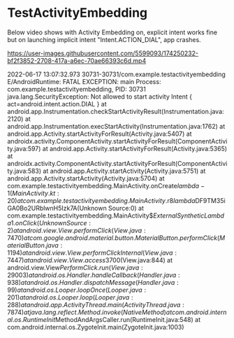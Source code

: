# TestActivityEmbedding
Below video shows with Activity Embedding on, explicit intent works fine
but on launching implicit intent "Intent.ACTION_DIAL", app crashes.

https://user-images.githubusercontent.com/5599093/174250232-bf2f3852-2708-417a-a6ec-70ae66393c6d.mp4

2022-06-17 13:07:32.973 30731-30731/com.example.testactivityembedding E/AndroidRuntime: FATAL EXCEPTION: main
    Process: com.example.testactivityembedding, PID: 30731
    java.lang.SecurityException: Not allowed to start activity Intent { act=android.intent.action.DIAL }
        at android.app.Instrumentation.checkStartActivityResult(Instrumentation.java:2120)
        at android.app.Instrumentation.execStartActivity(Instrumentation.java:1762)
        at android.app.Activity.startActivityForResult(Activity.java:5407)
        at androidx.activity.ComponentActivity.startActivityForResult(ComponentActivity.java:597)
        at android.app.Activity.startActivityForResult(Activity.java:5365)
        at androidx.activity.ComponentActivity.startActivityForResult(ComponentActivity.java:583)
        at android.app.Activity.startActivity(Activity.java:5751)
        at android.app.Activity.startActivity(Activity.java:5704)
        at com.example.testactivityembedding.MainActivity.onCreate$lambda-1(MainActivity.kt:20)
        at com.example.testactivityembedding.MainActivity.$r8$lambda$DF9TM35iGA0Bo2URblwnH5Izk7A(Unknown Source:0)
        at com.example.testactivityembedding.MainActivity$$ExternalSyntheticLambda1.onClick(Unknown Source:2)
        at android.view.View.performClick(View.java:7470)
        at com.google.android.material.button.MaterialButton.performClick(MaterialButton.java:1194)
        at android.view.View.performClickInternal(View.java:7447)
        at android.view.View.access$3700(View.java:844)
        at android.view.View$PerformClick.run(View.java:29003)
        at android.os.Handler.handleCallback(Handler.java:938)
        at android.os.Handler.dispatchMessage(Handler.java:99)
        at android.os.Looper.loopOnce(Looper.java:201)
        at android.os.Looper.loop(Looper.java:288)
        at android.app.ActivityThread.main(ActivityThread.java:7874)
        at java.lang.reflect.Method.invoke(Native Method)
        at com.android.internal.os.RuntimeInit$MethodAndArgsCaller.run(RuntimeInit.java:548)
        at com.android.internal.os.ZygoteInit.main(ZygoteInit.java:1003)
